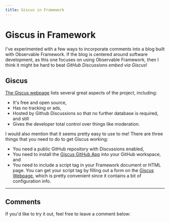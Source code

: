 ```yaml
---
title: Giscus in Framework
---
```


<h1>Giscus in Framework</h1>

I've experimented with a few ways to incorporate comments into a blog built with Observable Framework. If the blog is centered around software development, as this one focuses on using Observable Framework, then I think it might be hard to beat *GitHub Discussions embed via Giscus*!

## Giscus 

[The Giscus webpage](https://github.com/apps/giscus) lists several great aspects of the project, including:

- It's free and open source,
- Has no tracking or ads,
- Hosted by Github Discussions so that no further database is required, and still
- Gives the developer total control over things like moderation.

I would also mention that it seems pretty easy to use to me!  There are three things that you need to do to get Giscus working:

- You need a public GitHub repository with Discussions enabled,
- You need to install the [Giscus GitHub App](https://github.com/apps/giscus) into your GitHub workspace, and
- You need to include a script tag in your Framework document or HTML page. You can get your script tag by filling out a form on the [Giscus Webpage](https://giscus.app/), which is pretty convenient since it contains a bit of configuration info.

---

## Comments

If you'd like to try it out, feel free to leave a comment below:

<script src="https://giscus.app/client.js"
  data-repo="mcmcclur/MarkOnFramework"
  data-repo-id="R_kgDOM1U_mw"
  data-category="Blog Comments"
  data-category-id="DIC_kwDOM1U_m84CisbR"
  data-mapping="title"
  data-strict="0"
  data-reactions-enabled="1"
  data-emit-metadata="0"
  data-input-position="top"
  data-theme="light"
  data-lang="en"
  crossorigin="anonymous"
  async>
</script>
